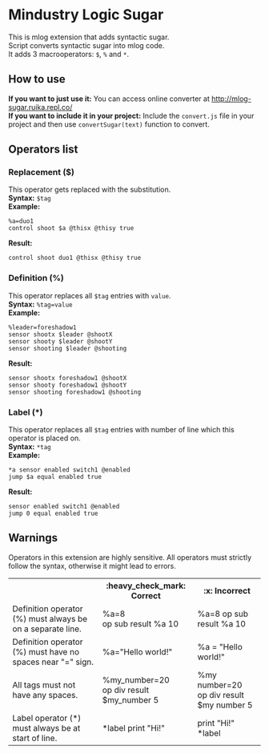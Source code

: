 # Mindustry Logic Sugar

This is mlog extension that adds syntactic sugar.  
Script converts syntactic sugar into mlog code.  
It adds 3 macrooperators: `$`, `%` and `*`.  

## How to use

**If you want to just use it:** You can access online converter at http://mlog-sugar.ruika.repl.co/  
**If you want to include it in your project:** Include the `convert.js` file in your project and then use `convertSugar(text)` function to convert.  

## Operators list

### Replacement ($)

This operator gets replaced with the substitution.  
**Syntax:** `$tag`  
**Example:**
```
%a=duo1
control shoot $a @thisx @thisy true
```
**Result:**
```
control shoot duo1 @thisx @thisy true
```

### Definition (%)

This operator replaces all `$tag` entries with `value`.  
**Syntax:** `%tag=value`  
**Example:**
```
%leader=foreshadow1
sensor shootx $leader @shootX
sensor shooty $leader @shootY
sensor shooting $leader @shooting
```
**Result:**
```
sensor shootx foreshadow1 @shootX
sensor shooty foreshadow1 @shootY
sensor shooting foreshadow1 @shooting
```

### Label (*)

This operator replaces all `$tag` entries with number of line which this operator is placed on.  
**Syntax:** `*tag`  
**Example:**
```
*a sensor enabled switch1 @enabled
jump $a equal enabled true
```
**Result:**
```
sensor enabled switch1 @enabled
jump 0 equal enabled true
```

## Warnings
Operators in this extension are highly sensitive. All operators must strictly follow the syntax, otherwise it might lead to errors.

<table>
  <tr>
    <th></th>
    <th>:heavy_check_mark: Correct</th>
    <th>:x: Incorrect</th>
  </tr>
  <tr>
    <td>Definition operator (%) must always be on a separate line.</td>
    <td>%a=8<br>op sub result %a 10</td>
    <td>%a=8 op sub result %a 10</td>
  </tr>
  <tr>
    <td>Definition operator (%) must have no spaces near "=" sign.</td>
    <td>%a="Hello world!"</td>
    <td>%a = "Hello world!"</td>
  </tr>
  <tr>
    <td>All tags must not have any spaces.</td>
    <td>%my_number=20<br>op div result $my_number 5</td>
    <td>%my number=20<br>op div result $my number 5</td>
  </tr>
  <tr>
    <td>Label operator (*) must always be at start of line.</td>
    <td>*label print "Hi!"</td>
    <td>print "Hi!" *label</td>
  </tr>
</table>
